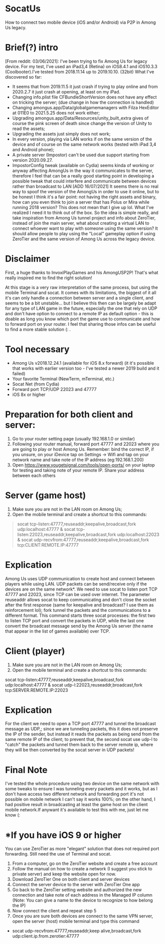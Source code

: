# SocatUs

How to connect two mobile device (iOS and/or Android) via P2P in Among Us legacy.

# Brief(?) intro
[From reddit: 03/06/2021]: I've been trying to fix Among Us for legacy device.
For my test, I've used an iPad3,4 (Retina) on iOS8.4.1 and iOS10.3.3 (Coolbooter).I've tested from 2018.11.14 up to 2019.10.10. (32bit)
What I've discovered so far:
- It seems that  from 2019.11.5 it just crash if trying to play online and from 2020.2.7 it just crash at opening, at least on my iPad.
- Changing info.plist file CFBundleShortVersion does not have any effect on tricking the server; (due change in how the connection is handled)
- Changing amongus.app/Data/globalgamemanagers with Filza HexEditor at 011E0 to 2021.5.25 does not work either;
- Upgrading amongus.app/Data/Resources/unity_built_extra gives of course the pink screen of death since change the version of Unity to read the assets;
- Upgrading the assets just simply does not work;
- In every version, playing via LAN works if on the same version of the device and of course on the same network works (tested with iPad 3,4 and Android phone);
- A private server (Impostor) can't be used due support starting from version 2020.09.27.
- ImpostorConfig tweak (available on Cydia) seems kinda of working or anyway affecting AmongUs in the way it communicates to the server, therefore I feel that can be a really good starting point in developing a possible tweak that could interfere and communicate between devices rather than broadcast to LAN [ADD 16/07/2021]
It seems there is no real way to spoof the version of the AmongUs in order to use it online, but to be honest I think it's a fair point: not having the right assets and binary, how can you even think to join a server that has Polus or Mira while running 2018 version? This does not mean that I give up lol. What I've realized I need it to think out of the box.
So the idea is simple really, and take inspiration from Among Us tunnel project and info about ZeroTier, instead of join the main server, what about creating a virtual LAN to connect whoever want to play with someone using the same version? It should allow people to play using the "Local" gameplay option if using ZeroTier and the same version of Among Us across the legacy device.


# Disclaimer
First, a huge thanks to InvoxiPlayGames and his AmongUSP2P! That's what really inspired me to find the right solution!

At this stage is a very raw interpretation of the same process, but using the mobile Terminal and socat.
It comes with its limitations, the biggest of it all it's can only handle a connection between server and a single client, and seems to be a bit unstable...
but I believe this then can be largely be adapt for any type of LAN game in the future, especially the one that rely on UDP and don't have option to connect to a remote IP as default option - this is doable as long you know which port the game use to communicate and how to forward port on your router.
I feel that sharing those infos can be useful to find a more stable solution (: .
# Tool necessary
- Among Us v2018.12.24.1 (available for iOS 8.x forward) (it it's possible that works with earlier version too - I've tested a newer 2019 build and it failed)
- Your favorite Terminal (NewTerm, mTerminal, etc.)
- Socat Net (from Cydia)
- Forward port TCP/UDP 22023 and 47777
- iOS 8x or higher
# Preparation for both client and server:
1. Go to your router setting page (usually 192.168.1.0 or similar)
2. Following your router manual, forward port 47777 and 22023 where you are going to play or host Among Us. Remember: bind the correct IP, if you unsure, on your iDevice tap on Settings -> Wifi and tap on your network name and take note of the IP address (eg:192.168.1.200)
3. Open https://www.yougetsignal.com/tools/open-ports/ on your laptop for testing and taking note of your remote IP. Share your address between each others
# Server (game host)
1. Make sure you are not in the LAN room on Among Us;
2. Open the mobile terminal and create a shortcut to this commands:

> socat tcp-listen:47777,reuseaddr,keepalive,broadcast,fork udp:localhost:47777 & socat tcp-listen:22023,reuseaddr,keepalive,broadcast,fork udp:localhost:22023 & socat udp-recvfrom:47777,reuseaddr,keepalive,broadcast,fork tcp:CLIENT:REMOTE.IP:47777

# Explication
Among Us uses UDP communication to create host and connect between players while using LAN. UDP packets can be send/receive only if the devices are on the same network*. We need to use socat to listen port TCP 47777 and 22023, since TCP can be used over internet. The parameter reuseaddr allows socat to keep communicating and don't close the socket after the first response (same for keepalive and broadcast? I use them as reinforcement lol); fork tunnel the packets and the communications to a different format. This command starts three socat processes: the first two to listen TCP port and convert the packets in UDP, while the last one convert the broadcast message send by the Among Us server (the name that appear in the list of games available) over TCP.

# Client (player)
1. Make sure you are not in the LAN room on Among Us;
2. Open the mobile terminal and create a shortcut to this commands:

<addr> socat tcp-listen:47777,reuseaddr,keepalive,broadcast,fork udp:localhost:47777 & socat udp-l:22023,reuseaddr,broadcast,fork tcp:SERVER.REMOTE.IP:22023

# Explication
For the client we need to open a TCP port 47777 and tunnel the broadcast message as UDP,; since we are tunneling packets, this it does not preserve the IP of the sender, but instead it reads the packets as being send from the same remote IP of the client; to prevent that, the second socat use udp-l to "catch" the packets and tunnel them back to the server remote ip, where they will be then converted by the socat server in UDP packets!

# Final Note
I've tested the whole procedure using two device on the same network with some tweaks to ensure I was tunneling every packets and it works, but as I don't have access two different network and forwarding port it's not possible on mobile network I can't say it works 100%; on the other hand, I had positive result in broadcasting at least the game host on the client mobile network.If anywant it's available to test this with me, just let me know (:

# *If you have iOS 9 or higher
You can use ZeroTier as more "elegant" solution that does not required port forwarding. Still need the use of Terminal and socat.
1. From a computer, go on the ZeroTier website and create a free account
2. Follow the manual on how to create a network (I suggest you stick to private server) and keep the website open for now.
3. Download ZeroTier One on both client and server devices
4. Connect the server device to the server with ZeroTier One app
5. Go back to the ZeroTier setting website and authorized the new connection and take note of each address in the Managed IP column (Note: You can give a name to the device to recognize to how belong the IP)
6. Now connect the client and repeat step 5
7. Once you are sure both devices are connect to the same VPN server, open the server (host) mobile terminal and type this command

* socat udp-recvfrom:47777,reuseaddr,keep alive,broadcast,fork udp:client.ip.from.zerotier:47777
